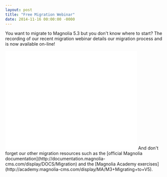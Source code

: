 ```yaml
---
layout: post
title: "Free Migration Webinar"
date: 2014-11-16 00:00:00 -0000
---
```

You want to migrate to Magnolia 5.3 but you don't know where to start? The recording of our recent migration webinar details our migration process and is now available on-line!
<iframe width="420" height="315" src="//www.youtube.com/embed/ojexmGwbMZQ" frameborder="0" allowfullscreen></iframe>
And don't forget our other migration resources such as the [official Magnolia documentation](http://documentation.magnolia-cms.com/display/DOCS/Migration) and the [Magnolia Academy exercises](http://academy.magnolia-cms.com/display/MA/M3+Migrating+to+V5).
